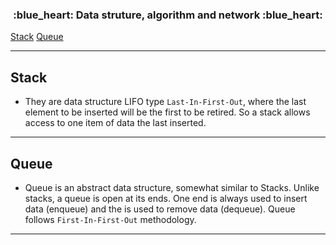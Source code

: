 <h3 align="center">
  :blue_heart: Data struture, algorithm and network :blue_heart:
</h3>

[Stack](#stack)
[Queue](#queue)


<hr>

<a id="stack"></a>
## Stack

- They are data structure LIFO type `Last-In-First-Out`, where the last element to be inserted will be the first to be retired. So a stack allows access to one item of data the last inserted. 

<hr>

<a id="queue"></a>
## Queue

- Queue is an abstract data structure, somewhat similar to Stacks. Unlike stacks, a queue is open at its ends. One end is always used to insert data (enqueue) and the is used to remove data (dequeue). Queue follows `First-In-First-Out` methodology. 

<hr>
